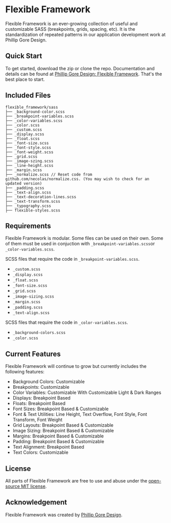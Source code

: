 # Flexible Framework

Flexible Framework is an ever-growing collection of useful and customizable SASS (breakpoints, grids, spacing, etc). It is the standardization of repeated patterns in our application development work at Phillip Gore Design.

## Quick Start

To get started, download the zip or clone the repo. Documentation and details can be found at [Phillip Gore Design: Flexible Framework](https://www.phillipgoredesign.com/flexible-framework/flexible-framework "Phillip Gore Design"). That's the best place to start.

## Included Files
```
flexible_framework/sass
├── _background-color.scss
├── _breakpoint-variables.scss
├── _color-variables.scss
├── _color.scss
├── _custom.scss
├── _display.scss
├── _float.scss
├── _font-size.scss
├── _font-style.scss
├── _font-weight.scss
├── _grid.scss
├── _image-szing.scss
├── _line-height.scss
├── _margin.scss
├── _normalize.scss // Reset code from github.com/necolas/normalize.css. (You may wish to check for an updated version)
├── _padding.scss
├── _text-align.scss
├── _text-decoration-lines.scss
├── _text-transform.scss
├── _typography.scss
├── flexible-styles.scss

```

## Requirements

Flexible Framework is modular. Some files can be used on their own. Some of them must be used in conjuction with `_breakpoint-variables.scss`or `_color-variables.scss`.

SCSS files that require the code in `_breakpoint-variables.scss`.

- `_custom.scss`
- `_display.scss`
- `_float.scss`
- `_font-size.scss`
- `_grid.scss`
- `_image-sizing.scss`
- `_margin.scss`
- `_padding.scss`
- `_text-align.scss`

SCSS files that require the code in `_color-variables.scss`.

- `_background-colors.scss`
- `_color.scss`

## Current Features

Flexible Framework will continue to grow but currently includes the following features:

- Background Colors: Customizable
- Breakpoints: Customizable
- Color Variables: Customizable With Customizable Light & Dark Ranges
- Displays: Breakpoint Based
- Floats: Breakpoint Based
- Font Sizes: Breakpoint Based & Customizable
- Font & Text Utilities: Line Height, Text Overflow, Font Style, Font Transform, Font Weight
- Grid Layouts: Breakpoint Based & Customizable
- Image Sizing: Breakpoint Based & Customizable
- Margins: Breakpoint Based & Customizable
- Padding: Breakpoint Based & Customizable
- Text Alignment: Breakpoint Based
- Text Colors: Customizable

## License

All parts of Flexible Framework are free to use and abuse under the [open-source MIT license](https://github.com/phillipgore/flexible-framework/blob/master/LICENSE.md).

## Acknowledgement

Flexible Framework was created by [Phillip Gore Design](https://www.phillipgoredesign.com/).
